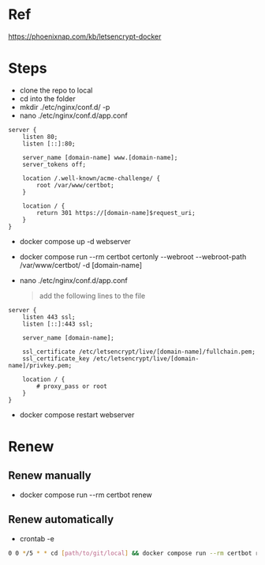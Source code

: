 # Ref

https://phoenixnap.com/kb/letsencrypt-docker

# Steps
- clone the repo to local
- cd into the folder
- mkdir ./etc/nginx/conf.d/ -p
- nano ./etc/nginx/conf.d/app.conf

```
server {
    listen 80;
    listen [::]:80;

    server_name [domain-name] www.[domain-name];
    server_tokens off;

    location /.well-known/acme-challenge/ {
        root /var/www/certbot;
    }

    location / {
        return 301 https://[domain-name]$request_uri;
    }
}
```

- docker compose up -d  webserver

- docker compose run --rm certbot certonly --webroot --webroot-path /var/www/certbot/ -d [domain-name]

- nano ./etc/nginx/conf.d/app.conf

    > add the following lines to the file

```
server {
    listen 443 ssl;
    listen [::]:443 ssl;

    server_name [domain-name];

    ssl_certificate /etc/letsencrypt/live/[domain-name]/fullchain.pem;
    ssl_certificate_key /etc/letsencrypt/live/[domain-name]/privkey.pem;
    
    location / {
        # proxy_pass or root
    }
}
```

- docker compose restart webserver

# Renew

## Renew manually

- docker compose run --rm certbot renew

## Renew automatically

- crontab -e

```bash
0 0 */5 * * cd [path/to/git/local] && docker compose run --rm certbot renew
```